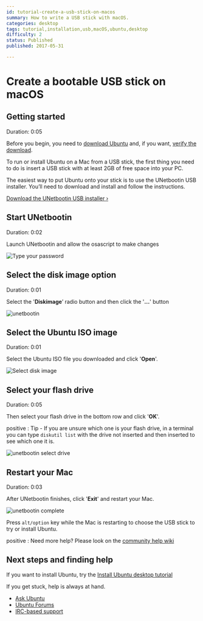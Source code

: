 ```yaml
---
id: tutorial-create-a-usb-stick-on-macos
summary: How to write a USB stick with macOS.
categories: desktop
tags: tutorial,installation,usb,macOS,ubuntu,desktop
difficulty: 2
status: Published
published: 2017-05-31

---
```


# Create a bootable USB stick on macOS

## Getting started
Duration: 0:05

Before you begin, you need to [download Ubuntu](https://www.ubuntu.com/download) and, if you want, [verify the download](/tutorial/tutorial-how-to-verify-ubuntu).

To run or install Ubuntu on a Mac from a USB stick, the first thing you need to do is insert a USB stick with at least 2GB of free space into your PC.

The easiest way to put Ubuntu onto your stick is to use the UNetbootin USB installer. You’ll need to download and install and follow the instructions.

[Download the UNetbootin USB installer&nbsp;&rsaquo;](http://unetbootin.github.io/)


## Start UNetbootin
Duration: 0:02

Launch UNetbootin and allow the osascript to make changes

![Type your password](https://assets.ubuntu.com/v1/081c9922-osascript-auth.png?w=494)

## Select the disk image option
Duration: 0:01

Select the '**Diskimage**’ radio button and then click the '**...**' button

![unetbootin](https://assets.ubuntu.com/v1/c9cf468c-unetbootin.png)

## Select the Ubuntu ISO image
Duration: 0:01

Select the Ubuntu ISO file you downloaded and click '**Open**'.

![Select disk image](https://assets.ubuntu.com/v1/7cd52408-open-iso.png?_ga=2.128598476.1345611690.1496322916-1155966827.1485186360)

## Select your flash drive
Duration: 0:05

Then select your flash drive in the bottom row and click '**OK**'.

positive
: Tip - If you are unsure which one is your flash drive, in a terminal you can type `diskutil list` with the drive not inserted and then inserted to see which one it is.

![unetbootin select drive](https://assets.ubuntu.com/v1/888e8078-unetbootin-after.png)

## Restart your Mac
Duration: 0:03

After UNetbootin finishes, click '**Exit**' and restart your Mac.

![unetbootin complete](https://assets.ubuntu.com/v1/888e8078-unetbootin-after.png?w=494)

Press `alt/option` key while the Mac is restarting to choose the USB stick to try or install Ubuntu.

positive
: Need more help? Please look on the [community help wiki](https://help.ubuntu.com/community/How%20to%20install%20Ubuntu%20on%20MacBook%20using%20USB%20Stick)

## Next steps and finding help

If you want to install Ubuntu, try the [Install Ubuntu desktop tutorial](/tutorial/tutorial-install-ubuntu-desktop)

If you get stuck, help is always at hand.

* [Ask Ubuntu](https://askubuntu.com/)
* [Ubuntu Forums](https://ubuntuforums.org/)
* [IRC-based support](https://wiki.ubuntu.com/IRC/ChannelList)
